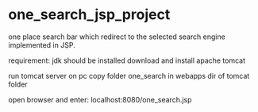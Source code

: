 # one_search_jsp_project
one place search bar which redirect to the selected search engine implemented in JSP.

requirement: 
jdk should be installed
download and install apache tomcat

run tomcat server on pc
copy folder one_search in webapps dir of tomcat folder

open browser and enter: localhost:8080/one_search.jsp
